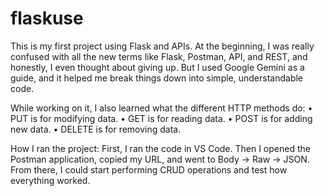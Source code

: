 # flaskuse
This is my first project using Flask and APIs. At the beginning, I was really confused with all the new terms like Flask, Postman, API, and REST, and honestly, I even thought about giving up. But I used Google Gemini as a guide, and it helped me break things down into simple, understandable code.

While working on it, I also learned what the different HTTP methods do:
	•	PUT is for modifying data.
	•	GET is for reading data.
	•	POST is for adding new data.
	•	DELETE is for removing data.

How I ran the project:
First, I ran the code in VS Code. Then I opened the Postman application, copied my URL, and went to Body → Raw → JSON. From there, I could start performing CRUD operations and test how everything worked.
